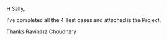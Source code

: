 H Sally,

I've completed all the 4 Test cases and attached is the Project.

Thanks
Ravindra Choudhary
